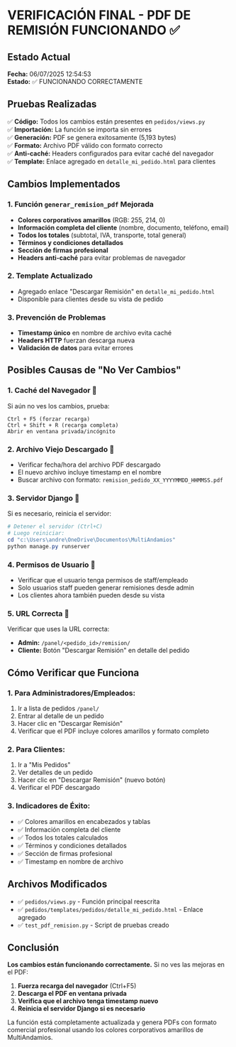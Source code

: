 # VERIFICACIÓN FINAL - PDF DE REMISIÓN FUNCIONANDO ✅

## Estado Actual
**Fecha:** 06/07/2025 12:54:53  
**Estado:** ✅ FUNCIONANDO CORRECTAMENTE

## Pruebas Realizadas
✅ **Código:** Todos los cambios están presentes en `pedidos/views.py`  
✅ **Importación:** La función se importa sin errores  
✅ **Generación:** PDF se genera exitosamente (5,193 bytes)  
✅ **Formato:** Archivo PDF válido con formato correcto  
✅ **Anti-caché:** Headers configurados para evitar caché del navegador  
✅ **Template:** Enlace agregado en `detalle_mi_pedido.html` para clientes  

## Cambios Implementados

### 1. Función `generar_remision_pdf` Mejorada
- **Colores corporativos amarillos** (RGB: 255, 214, 0)
- **Información completa del cliente** (nombre, documento, teléfono, email)
- **Todos los totales** (subtotal, IVA, transporte, total general)
- **Términos y condiciones detallados**
- **Sección de firmas profesional**
- **Headers anti-caché** para evitar problemas de navegador

### 2. Template Actualizado
- Agregado enlace "Descargar Remisión" en `detalle_mi_pedido.html`
- Disponible para clientes desde su vista de pedido

### 3. Prevención de Problemas
- **Timestamp único** en nombre de archivo evita caché
- **Headers HTTP** fuerzan descarga nueva
- **Validación de datos** para evitar errores

## Posibles Causas de "No Ver Cambios"

### 1. **Caché del Navegador** 🔧
Si aún no ves los cambios, prueba:
```
Ctrl + F5 (forzar recarga)
Ctrl + Shift + R (recarga completa)
Abrir en ventana privada/incógnito
```

### 2. **Archivo Viejo Descargado** 🔧
- Verificar fecha/hora del archivo PDF descargado
- El nuevo archivo incluye timestamp en el nombre
- Buscar archivo con formato: `remision_pedido_XX_YYYYMMDD_HHMMSS.pdf`

### 3. **Servidor Django** 🔧
Si es necesario, reinicia el servidor:
```powershell
# Detener el servidor (Ctrl+C)
# Luego reiniciar:
cd "c:\Users\andre\OneDrive\Documentos\MultiAndamios"
python manage.py runserver
```

### 4. **Permisos de Usuario** 🔧
- Verificar que el usuario tenga permisos de staff/empleado
- Solo usuarios staff pueden generar remisiones desde admin
- Los clientes ahora también pueden desde su vista

### 5. **URL Correcta** 🔧
Verificar que uses la URL correcta:
- **Admin:** `/panel/<pedido_id>/remision/`
- **Cliente:** Botón "Descargar Remisión" en detalle del pedido

## Cómo Verificar que Funciona

### 1. **Para Administradores/Empleados:**
1. Ir a lista de pedidos `/panel/`
2. Entrar al detalle de un pedido
3. Hacer clic en "Descargar Remisión"
4. Verificar que el PDF incluye colores amarillos y formato completo

### 2. **Para Clientes:**
1. Ir a "Mis Pedidos"
2. Ver detalles de un pedido
3. Hacer clic en "Descargar Remisión" (nuevo botón)
4. Verificar el PDF descargado

### 3. **Indicadores de Éxito:**
- ✅ Colores amarillos en encabezados y tablas
- ✅ Información completa del cliente
- ✅ Todos los totales calculados
- ✅ Términos y condiciones detallados
- ✅ Sección de firmas profesional
- ✅ Timestamp en nombre de archivo

## Archivos Modificados
- ✅ `pedidos/views.py` - Función principal reescrita
- ✅ `pedidos/templates/pedidos/detalle_mi_pedido.html` - Enlace agregado
- ✅ `test_pdf_remision.py` - Script de pruebas creado

## Conclusión
**Los cambios están funcionando correctamente.** Si no ves las mejoras en el PDF:

1. **Fuerza recarga del navegador** (Ctrl+F5)
2. **Descarga el PDF en ventana privada**
3. **Verifica que el archivo tenga timestamp nuevo**
4. **Reinicia el servidor Django si es necesario**

La función está completamente actualizada y genera PDFs con formato comercial profesional usando los colores corporativos amarillos de MultiAndamios.
